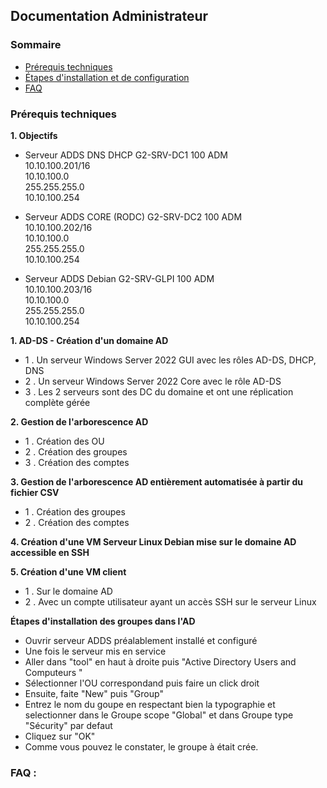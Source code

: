 ## Documentation Administrateur

### Sommaire
- [Prérequis techniques]()
- [Étapes d'installation et de configuration]()
- [FAQ]()

### Prérequis techniques

**1. Objectifs**

- Serveur ADDS DNS DHCP	G2-SRV-DC1	100	ADM   
  10.10.100.201/16	  
  10.10.100.0  
  255.255.255.0  
  10.10.100.254  
  
- Serveur ADDS CORE (RODC)	G2-SRV-DC2	100	ADM	  
  10.10.100.202/16  
  10.10.100.0  
  255.255.255.0  
  10.10.100.254  

- Serveur ADDS Debian	G2-SRV-GLPI	100	ADM	  
  10.10.100.203/16  
  10.10.100.0  
  255.255.255.0  
  10.10.100.254  



**1. AD-DS - Création d'un domaine AD**
	
- 1 . Un serveur Windows Server 2022 GUI avec les rôles AD-DS, DHCP, DNS
- 2 . Un serveur Windows Server 2022 Core avec le rôle AD-DS
- 3 . Les 2 serveurs sont des DC du domaine et ont une réplication complète gérée

**2. Gestion de l'arborescence AD**
	
- 1 . Création des OU
- 2 . Création des groupes
- 3 . Création des comptes

**3. Gestion de l'arborescence AD  entièrement automatisée à partir du fichier CSV**
	
- 1 . Création des groupes
- 2 . Création des comptes

**4. Création d'une VM Serveur Linux Debian mise sur le domaine AD accessible en SSH**

**5. Création d'une VM client**

- 1 . Sur le domaine AD
- 2 . Avec un compte utilisateur ayant un accès SSH sur le serveur Linux  

  

**Étapes d'installation des groupes dans l'AD**

- Ouvrir serveur ADDS préalablement installé et configuré
- Une fois le serveur mis en service 
- Aller dans "tool" en haut à droite puis "Active Directory Users and Computeurs "  
- Sélectionner l'OU correspondand puis faire un click droit  
- Ensuite, faite "New" puis "Group"  
- Entrez le nom du goupe en respectant bien la typographie et selectionner dans le Groupe scope "Global" et dans Groupe type "Sécurity" par defaut
- Cliquez sur "OK"
- Comme vous pouvez le constater, le groupe à était crée.





### FAQ :
